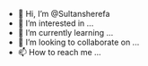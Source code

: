 - 👋 Hi, I’m @Sultansherefa
- 👀 I’m interested in ...
- 🌱 I’m currently learning ...
- 💞️ I’m looking to collaborate on ...
- 📫 How to reach me ...

<!---
Sultansherefa/Sultansherefa is a ✨ special ✨ repository because its `README.md` (this file) appears on your GitHub profile.
You can click the Preview link to take a look at your changes.
--->
